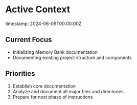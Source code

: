 # Active Context

timestamp: 2024-06-09T00:00:00Z

## Current Focus
- Initializing Memory Bank documentation
- Documenting existing project structure and components

## Priorities
1. Establish core documentation
2. Analyze and document all major files and directories
3. Prepare for next phase of instructions 